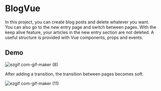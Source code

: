 # BlogVue

In this project, you can create blog posts and delete whatever you want. 
You can also go to the new entry page and switch between pages. With the keep alive feature, your articles in the new entry section are not deleted.
A useful structure is provided with Vue components, props and events.

## Demo
![ezgif com-gif-maker (8)](https://user-images.githubusercontent.com/34038741/109424928-099b7c80-79f7-11eb-9630-a120cc7b181b.gif)

After adding a transition, the transition between pages becomes soft.


![ezgif com-gif-maker (11)](https://user-images.githubusercontent.com/34038741/110159518-de040200-7dfb-11eb-9c73-92ca71a94fba.gif)
